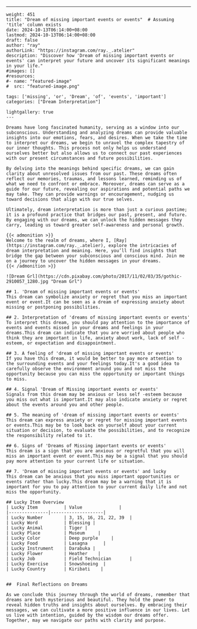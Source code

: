 ---
    weight: 451
    title: "Dream of missing important events or events"  # Assuming 'title' column exists
    date: 2024-10-13T06:14:00+08:00
    lastmod: 2024-10-13T06:14:00+08:00
    draft: false
    author: "ray"
    authorLink: "https://instagram.com/ray._.atelier"
    description: "Discover how 'Dream of missing important events or events' can interpret your future and uncover its significant meanings in your life."
    #images: []
    #resources:
    #- name: "featured-image"
    #  src: "featured-image.png"
    
    tags: ['missing', 'or', 'Dream', 'of', 'events', 'important']
    categories: ["Dream Interpretation"]
    
    lightgallery: true
    ---
    
    Dreams have long fascinated humanity, serving as a window into our subconscious. Understanding and analyzing dreams can provide valuable insights into our emotions, fears, and desires. When we take the time to interpret our dreams, we begin to unravel the complex tapestry of our inner thoughts. This process not only helps us understand ourselves better but also allows us to connect our past experiences with our present circumstances and future possibilities.
    
    By delving into the meanings behind specific dreams, we can gain clarity about unresolved issues from our past. These dreams often reflect our memories, traumas, and lessons learned, reminding us of what we need to confront or embrace. Moreover, dreams can serve as a guide for our future, revealing our aspirations and potential paths we may take. They can provide warnings or encouragement, nudging us toward decisions that align with our true selves.
    
    Ultimately, dream interpretation is more than just a curious pastime; it is a profound practice that bridges our past, present, and future. By engaging with our dreams, we can unlock the hidden messages they carry, leading us toward greater self-awareness and personal growth.
    
    {{< admonition >}}
    Welcome to the realm of dreams, where I, [Ray](https://instagram.com/ray._.atelier), explore the intricacies of dream interpretation and meaning. Here, you’ll find insights that bridge the gap between your subconscious and conscious mind. Join me on a journey to uncover the hidden messages in your dreams.
    {{< /admonition >}}
    
    ![Dream Grl](https://cdn.pixabay.com/photo/2017/11/02/03/35/gothic-2910057_1280.jpg "Dream Grl")
    
    ## 1. 'Dream of missing important events or events'
    This dream can symbolize anxiety or regret that you miss an important event or event.It can be seen as a dream of expressing anxiety about missing or postponing possibilities.
    
    ## 2. Interpretation of 'dreams of missing important events or events'
    To interpret this dream, you should pay attention to the importance of events and events missed in your dreams and feelings in your dreams.This dream can indicate that you are worried about people who think they are important in life, anxiety about work, lack of self -esteem, or expectation and disappointment.
    
    ## 3. A feeling of 'dream of missing important events or events'
    If you have this dream, it would be better to pay more attention to the surrounding events and your feelings today.It's a good idea to carefully observe the environment around you and not miss the opportunity because you can miss the opportunity or important things to miss.
    
    ## 4. Signal 'Dream of Missing important events or events'
    Signals from this dream may be anxious or less self -esteem because you miss out what is important.It may also indicate anxiety or regret about the events around you and other people.
    
    ## 5. The meaning of 'dream of missing important events or events'
    This dream can express anxiety or regret for missing important events or events.This may be to look back on yourself about your current situation or decision, to evaluate the possibilities, and to recognize the responsibility related to it.
    
    ## 6. Signs of 'Dreams of Missing important events or events'
    This dream is a sign that you are anxious or regretful that you will miss an important event or event.This may be a signal that you should pay more attention to your current life or situation.
    
    ## 7. 'Dream of missing important events or events' and lucky
    This dream can be anxious that you miss important opportunities or events rather than lucky.This dream may be a warning that it is important for you to pay attention to your current daily life and not miss the opportunity.
    
    ## Lucky Item Overview
    | Lucky Item          | Value              |
    |---------------|--------------------|
    | Lucky Number        | 3, 15, 16, 21, 22, 39  |
    | Lucky Word          | Blessing |
    | Lucky Animal        | Tiger |
    | Lucky Place         | Museum     |
    | Lucky Color         | Deep purple     |
    | Lucky Food          | Lasagna      |
    | Lucky Instrument    | Darabuka |
    | Lucky Flower        | Heather    |
    | Lucky Job           | Field Technician       |
    | Lucky Exercise      | Snowshoeing  |
    | Lucky Country       | Kiribati    |
    
    
    ##  Final Reflections on Dreams
    
    As we conclude this journey through the world of dreams, remember that dreams are both mysterious and beautiful. They hold the power to reveal hidden truths and insights about ourselves. By embracing their messages, we can cultivate a more positive influence in our lives. Let us live with intention, guided by the wisdom our dreams offer. Together, may we navigate our paths with clarity and purpose.
    